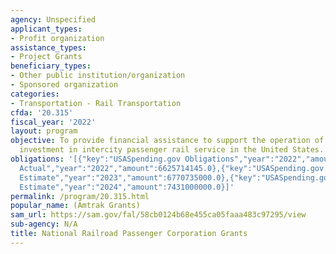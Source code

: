```yaml
---
agency: Unspecified
applicant_types:
- Profit organization
assistance_types:
- Project Grants
beneficiary_types:
- Other public institution/organization
- Sponsored organization
categories:
- Transportation - Rail Transportation
cfda: '20.315'
fiscal_year: '2022'
layout: program
objective: To provide financial assistance to support the operation of and capital
  investment in intercity passenger rail service in the United States.
obligations: '[{"key":"USASpending.gov Obligations","year":"2022","amount":6620678623.98},{"key":"SAM.gov
  Actual","year":"2022","amount":6625714145.0},{"key":"USASpending.gov Obligations","year":"2023","amount":6770735091.0},{"key":"SAM.gov
  Estimate","year":"2023","amount":6770735000.0},{"key":"USASpending.gov Obligations","year":"2024","amount":0.0},{"key":"SAM.gov
  Estimate","year":"2024","amount":7431000000.0}]'
permalink: /program/20.315.html
popular_name: (Amtrak Grants)
sam_url: https://sam.gov/fal/58cb0124b68e455ca05faaa483c97295/view
sub-agency: N/A
title: National Railroad Passenger Corporation Grants
---
```

